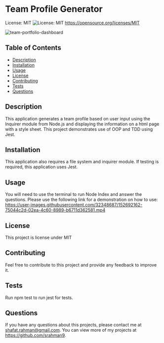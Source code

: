 # Team Profile Generator
    
  License: MIT ![License: MIT](https://img.shields.io/badge/License-MIT-yellow.svg)
  https://opensource.org/licenses/MIT

![team-portfolio-dashboard](https://user-images.githubusercontent.com/32348687/152692093-f1e436a7-8cf6-4951-be33-c2280a4f9ac5.PNG)
  
  ## Table of Contents
  - [Description](#description)
  - [Installation](#installation)
  - [Usage](#usage)
  - [License](#license)
  - [Contributing](#contributing)
  - [Tests](#tests)
  - [Questions](#questions)
  
  ## Description 
  This application generates a team profile based on user input using the Inquirer module from Node.js and displaying the information on a html page with a style sheet. This project demonstrates use of OOP and TDD using Jest.

  ## Installation 
  This application also requires a file system and inquirer module. If testing is required, this application uses Jest.
  
  ## Usage 
  You will need to use the terminal to run Node Index and answer the questions. Please use the following link for a demonstration on how to use: https://user-images.githubusercontent.com/32348687/152692162-75044c2d-02ea-4c60-8989-b6711d362581.mp4
  
  ## License 
  This project is license under MIT
  
  ## Contributing 
  Feel free to contribute to this project and provide any feedback to improve it.
  
  ## Tests
  Run npm test to run jest for tests.
  
  ## Questions
  If you have any questions about this projects, please contact me at shafat.rahman@gmail.com. You can view more of my projects at https://github.com/srahman9.
